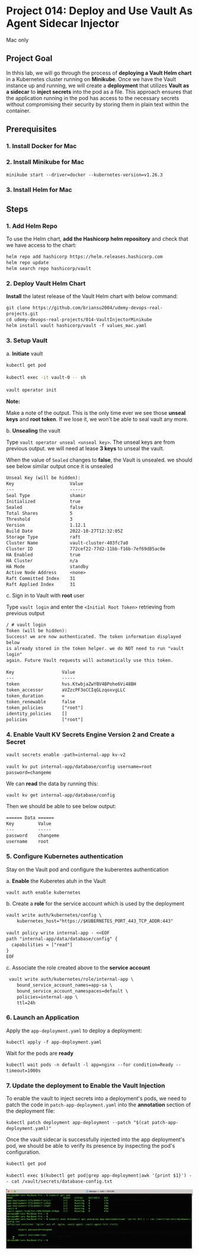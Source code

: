 # Project 014: Deploy and Use Vault As Agent Sidecar Injector

Mac only

## Project Goal

In thhis lab, we will go through the process of **deploying a Vault Helm chart** in a Kubernetes cluster running on **Minikube**. Once we have the Vault instance up and running, we will create a **deployment** that utilizes **Vault as a sidecar** to **inject secrets** into the pod as a file. This approach ensures that the application running in the pod has access to the necessary secrets without compromising their security by storing them in plain text within the container.

## Prerequisites

### 1. Install Docker for Mac

### 2. Install Minikube for Mac

```dos
minikube start --driver=docker --kubernetes-version=v1.26.3
```

### 3. Install Helm for Mac

## Steps

### 1. Add Helm Repo

To use the Helm chart, **add the Hashicorp helm repository** and check that we have access to the chart:

```dos
helm repo add hashicorp https://helm.releases.hashicorp.com
helm repo update
helm search repo hashicorp/vault
```

<!--
```bash

```
-->

### 2. Deploy Vault Helm Chart

**Install** the latest release of the Vault Helm chart with below command:

```dos
git clone https://github.com/briansu2004/udemy-devops-real-projects.git
cd udemy-devops-real-projects/014-VaultInjectorMinikube
helm install vault hashicorp/vault -f values_mac.yaml
```

<!--
```bash

```
-->

### 3. Setup Vault

a. **Initiate** vault

```bash
kubectl get pod

kubectl exec -it vault-0 -- sh

vault operator init
```

<!--
```bash
/ $ vault operator init
Unseal Key 1: FQwAnZCUIN80zM03SfndDEIxVm8/owBOgjIx9oS0fPL5
Unseal Key 2: 5diVo848wP0I43IVoFbAIuuO909Oej7wVfasTcs2NkRk
Unseal Key 3: jY3PSPd12pvpfxflj8YHBNVRjK8q+jDzzeP5G184G8wd
Unseal Key 4: zc4VY9seZw/0sg0AnnuJc4oUd9H/bST2NEFTxW1biUCZ
Unseal Key 5: Zzeclhs9hLd2uDpYYYtrSbYdSSqhkEmw8JJ5eMMER0Nt

Initial Root Token: hvs.2qvdZJViuTnS44a1Jcj8oaBq

Vault initialized with 5 key shares and a key threshold of 3. Please securely
distribute the key shares printed above. When the Vault is re-sealed,
restarted, or stopped, we must supply at least 3 of these keys to unseal it
before it can start servicing requests.

Vault does not store the generated root key. Without at least 3 keys to
reconstruct the root key, Vault will remain permanently sealed!

It is possible to generate new unseal keys, provided we have a quorum of
existing unseal keys shares. See "vault operator rekey" for more information.
```
--->

**Note:**

Make a note of the output. This is the only time ever we see those **unseal keys** and **root token**. If we lose it, we won't be able to seal vault any more.

b. **Unsealing** the vault

Type `vault operator unseal <unseal key>`. The unseal keys are from previous output. we will need at lease **3 keys** to unseal the vault.

When the value of  `Sealed` changes to **false**, the Vault is unsealed. we should see below similar output once it is unsealed

```dos
Unseal Key (will be hidden): 
Key                     Value
---                     -----
Seal Type               shamir
Initialized             true
Sealed                  false
Total Shares            5
Threshold               3
Version                 1.12.1
Build Date              2022-10-27T12:32:05Z
Storage Type            raft
Cluster Name            vault-cluster-403fc7a0
Cluster ID              772cef22-77d2-11bb-f16b-7ef69d85ac0e
HA Enabled              true
HA Cluster              n/a
HA Mode                 standby
Active Node Address     <none>
Raft Committed Index    31
Raft Applied Index      31
```

c. Sign in to Vault with **root** user

Type `vault login` and enter the `<Initial Root Token>` retrieving from previous output

```dos
/ # vault login
Token (will be hidden): 
Success! we are now authenticated. The token information displayed below
is already stored in the token helper. we do NOT need to run "vault login"
again. Future Vault requests will automatically use this token.

Key                  Value
---                  -----
token                hvs.KtwbjaZwYBV4BPohe6Vi48BH
token_accessor       aVZzcPF3oCCIqGLzqoxvgLLC
token_duration       ∞
token_renewable      false
token_policies       ["root"]
identity_policies    []
policies             ["root"]
```

### 4. Enable Vault KV Secrets Engine Version 2 and Create a Secret

<!--
> Refer to <https://developer.hashicorp.com/vault/docs/secrets/kv/kv-v2>
-->

```dos
vault secrets enable -path=internal-app kv-v2

vault kv put internal-app/database/config username=root password=changeme
```

<!--
```bash
/ $ vault secrets enable -path=internal-app kv-v2
Success! Enabled the kv-v2 secrets engine at: internal-app/
/ $ 
/ $ vault kv put internal-app/database/config username=root password=changeme
========== Secret Path ==========
internal-app/data/database/config

======= Metadata =======
Key                Value
---                -----
created_time       2023-04-09T21:02:11.54113053Z
custom_metadata    <nil>
deletion_time      n/a
destroyed          false
version            1
```
-->

We can **read** the data by running this:

```dos
vault kv get internal-app/database/config
```

Then we should be able to see below output:

```dos
====== Data ======
Key         Value
---         -----
password    changeme
username    root
```

<!--
```bash
/ $ vault kv get internal-app/database/config
========== Secret Path ==========
internal-app/data/database/config

======= Metadata =======
Key                Value
---                -----
created_time       2023-04-09T21:02:11.54113053Z
custom_metadata    <nil>
deletion_time      n/a
destroyed          false
version            1

====== Data ======
Key         Value
---         -----
password    changeme
username    root
```
-->

### 5. Configure Kubernetes authentication

Stay on the Vault pod and configure the kuberentes authentication

a. **Enable** the Kuberetes atuh in the Vault

```dos
vault auth enable kubernetes
```

<!--
```bash
/ $ vault auth enable kubernetes
Success! Enabled kubernetes auth method at: kubernetes/
```
-->

b. Create a **role** for the service account which is used by the deployment

```dos
vault write auth/kubernetes/config \
    kubernetes_host="https://$KUBERNETES_PORT_443_TCP_ADDR:443"

vault policy write internal-app - <<EOF
path "internal-app/data/database/config" {
  capabilities = ["read"]
}
EOF
```

<!--
```bash
/ $ echo $KUBERNETES_PORT_443_TCP_ADDR
10.96.0.1
/ $ 
/ $ vault write auth/kubernetes/config \
>     kubernetes_host="https://$KUBERNETES_PORT_443_TCP_ADDR:443"
Success! Data written to: auth/kubernetes/config
/ $ 
/ $ vault policy write internal-app - <<EOF
> path "internal-app/data/database/config" {
>   capabilities = ["read"]
> }
> EOF
Success! Uploaded policy: internal-app
```
-->

<!--
> Note: Since version 2 kv has prefixed `data/`, your secret path will be `internal-app/data/database/config`, instead of `internal-app/database/config`
-->

c. Associate the role created above to the **service account**

```dos
 vault write auth/kubernetes/role/internal-app \
    bound_service_account_names=app-sa \
    bound_service_account_namespaces=default \
    policies=internal-app \
    ttl=24h
```

<!--
```bash
/ $  vault write auth/kubernetes/role/internal-app \
>     bound_service_account_names=app-sa \
>     bound_service_account_namespaces=default \
>     policies=internal-app \
>     ttl=24h
Success! Data written to: auth/kubernetes/role/internal-app
```
-->

### 6. Launch an Application

Apply the `app-deployment.yaml` to deploy a deployment:

```dos
kubectl apply -f app-deployment.yaml
```

<!--
```bash
devops@Brians-MacBook-Pro 014-VaultInjectorMinikube % kubectl apply -f app-deployment.yaml
deployment.apps/app-deployment created
serviceaccount/app-sa created
```
-->

Wait for the pods are **ready**

```dos
kubectl wait pods -n default -l app=nginx --for condition=Ready --timeout=1000s
```

<!--
```bash
devops@Brians-MacBook-Pro 014-VaultInjectorMinikube % kubectl wait pods -n default -l app=nginx --for condition=Ready --timeout=1000s
pod/app-deployment-d5f84c98d-9w5hz condition met
pod/app-deployment-d5f84c98d-gjtwf condition met
pod/app-deployment-d5f84c98d-kvw62 condition met
```
-->

### 7. Update the deployment to Enable the Vault Injection

To enable the vault to inject secrets into a deployment's pods, we need to patch the code in `patch-app-deployment.yaml` into the **annotation** section of the deployment file:

```dos
kubectl patch deployment app-deployment --patch "$(cat patch-app-deployment.yaml)"
```

<!--
```bash
devops@Brians-MacBook-Pro 014-VaultInjectorMinikube % kubectl patch deployment app-deployment --patch "$(cat patch-app-deployment.yaml)"
deployment.apps/app-deployment patched
```
-->

Once the vault sidecar is successfully injected into the app deployment's pod, we should be able to verify its presence by inspecting the pod's configuration.

```dos
kubectl get pod

kubectl exec $(kubectl get pod|grep app-deployment|awk '{print $1}') -- cat /vault/secrets/database-config.txt
```

<!--
```bash
kubectl exec $(kubectl get pod|grep app-deployment|awk '{print $1}') -- cat /vault/secrets/database-config.txt
Defaulted container "nginx" out of: nginx, vault-agent, vault-agent-init (init)

        export password=changeme

        export username=root
    %
```
-->

![Result](images/result.png)
